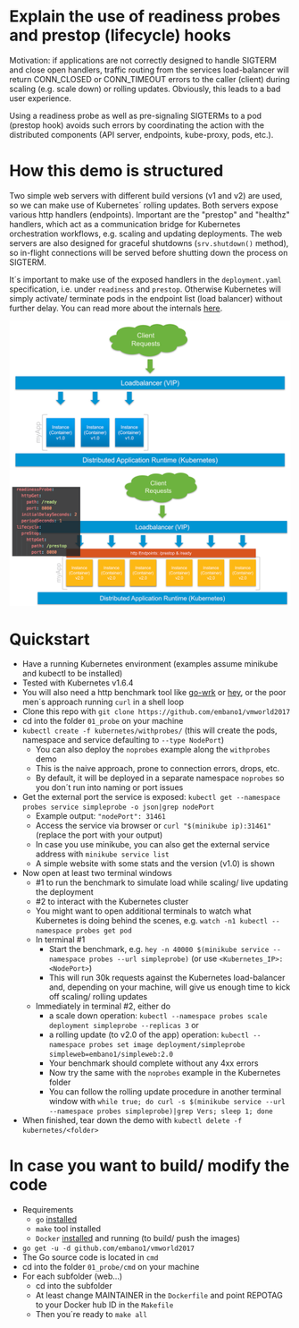 # Explain the use of readiness probes and prestop (lifecycle) hooks
Motivation: if applications are not correctly designed to handle SIGTERM and close open handlers, traffic routing from the services load-balancer will return CONN_CLOSED or CONN_TIMEOUT errors to the caller (client) during scaling (e.g. scale down) or rolling updates. Obviously, this leads to a bad user experience.

Using a readiness probe as well as pre-signaling SIGTERMs to a pod (prestop hook) avoids such errors by coordinating the action with the distributed components (API server, endpoints, kube-proxy, pods, etc.). 

# How this demo is structured
Two simple web servers with different build versions (v1 and v2) are used, so we can make use of Kubernetes´ rolling updates. Both servers expose various http handlers (endpoints). Important are the "prestop" and "healthz" handlers, which act as a communication bridge for Kubernetes orchestration workflows, e.g. scaling and updating deployments. The web servers are also designed for graceful shutdowns (`srv.shutdown()` method), so in-flight connections will be served before shutting down the process on SIGTERM.  

It´s important to make use of the exposed handlers in the `deployment.yaml` specification, i.e. under `readiness` and `prestop`. Otherwise Kubernetes will simply activate/ terminate pods in the endpoint list (load balancer) without further delay. You can read more about the internals [here](https://github.com/embano1/vmworld2017/blob/master/01_probe/cmd/web/main.go#L86). 

![Overview](./img/img1.png)
![Overview](./img/img2.png)


# Quickstart
 - Have a running Kubernetes environment (examples assume minikube and kubectl to be installed)
  - Tested with Kubernetes v1.6.4
- You will also need a http benchmark tool like [go-wrk](https://github.com/adjust/go-wrk) or [hey](https://github.com/rakyll/hey), or the poor men´s approach running `curl` in a shell loop 
- Clone this repo with `git clone https://github.com/embano1/vmworld2017`
- cd into the folder `01_probe` on your machine
- `kubectl create -f kubernetes/withprobes/` (this will create the pods, namespace and service defaulting to `--type NodePort`)
  - You can also deploy the `noprobes` example along the `withprobes` demo
  - This is the naive approach, prone to connection errors, drops, etc.
  - By default, it will be deployed in a separate namespace `noprobes` so you don´t run into naming or port issues
- Get the external port the service is exposed: `kubectl get --namespace probes service simpleprobe -o json|grep nodePort`
  - Example output: `"nodePort": 31461`
  - Access the service via browser or `curl "$(minikube ip):31461"` (replace the port with your output)
  - In case you use minikube, you can also get the external service address with `minikube service list`
  - A simple website with some stats and the version (v1.0) is shown
- Now open at least two terminal windows
  - #1 to run the benchmark to simulate load while scaling/ live updating the deployment
  - #2 to interact with the Kubernetes cluster
  - You might want to open additional terminals to watch what Kubernetes is doing behind the scenes, e.g. `watch -n1 kubectl --namespace probes get pod`
  - In terminal #1
    - Start the benchmark, e.g. `hey -n 40000 $(minikube service --namespace probes --url simpleprobe)` (or use `<Kubernetes_IP>:<NodePort>`)
    - This will run 30k requests against the Kubernetes load-balancer and, depending on your machine, will give us enough time to kick off scaling/ rolling updates
  - Immediately in terminal #2, either do
    - a scale down operation: `kubectl --namespace probes scale deployment simpleprobe --replicas 3` or 
    - a rolling update (to v2.0 of the app) operation: `kubectl --namespace probes set image deployment/simpleprobe simpleweb=embano1/simpleweb:2.0`
    - Your benchmark should complete without any 4xx errors
    - Now try the same with the `noprobes` example in the Kubernetes folder
    - You can follow the rolling update procedure in another terminal window with `while true; do curl -s $(minikube service --url --namespace probes simpleprobe)|grep Vers; sleep 1; done`
- When finished, tear down the demo with `kubectl delete -f kubernetes/<folder>`  


# In case you want to build/ modify the code
- Requirements
  - `go` [installed](https://golang.org/dl/)
  - `make` tool installed
  - `Docker` [installed](https://docs.docker.com/engine/installation/) and running (to build/ push the images)
- `go get -u -d github.com/embano1/vmworld2017`
- The Go source code is located in `cmd`
- cd into the folder `01_probe/cmd` on your machine
- For each subfolder (web...)
  - cd into the subfolder
  - At least change MAINTAINER in the `Dockerfile` and point REPOTAG to your Docker hub ID in the `Makefile`
  - Then you´re ready to `make all`


